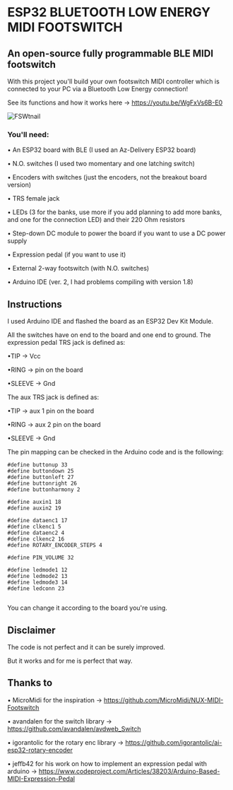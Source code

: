 # ESP32 BLUETOOTH LOW ENERGY MIDI FOOTSWITCH

## An open-source fully programmable BLE MIDI footswitch

With this project you'll build your own footswitch MIDI controller which is connected to your PC via a Bluetooth Low Energy connection!

See its functions and how it works here -> https://youtu.be/WgFxVs6B-E0

![FSWtnail](https://user-images.githubusercontent.com/74735686/204547478-894d30da-caaf-4c3a-ab26-5eadeda12911.png)

### You'll need:

• An ESP32 board with BLE (I used an Az-Delivery ESP32 board)

• N.O. switches (I used two momentary and one latching switch)

• Encoders with switches (just the encoders, not the breakout board version)

• TRS female jack 

• LEDs (3 for the banks, use more if you add planning to add more banks, and one for the connection LED) and their 220 Ohm resistors

• Step-down DC module to power the board if you want to use a DC power supply

• Expression pedal (if you want to use it)

• External 2-way footswitch (with N.O. switches)

• Arduino IDE (ver. 2, I had problems compiling with version 1.8)


## Instructions 

I used Arduino IDE and flashed the board as an ESP32 Dev Kit Module.

All the switches have on end to the board and one end to ground.
The expression pedal TRS jack is defined as:

•TIP -> Vcc

•RING -> pin on the board

•SLEEVE -> Gnd

The aux TRS jack is defined as:

•TIP -> aux 1 pin on the board

•RING -> aux 2 pin on the board

•SLEEVE -> Gnd

The pin mapping can be checked in the Arduino code and is the following:

```
#define buttonup 33
#define buttondown 25
#define buttonleft 27
#define buttonright 26
#define buttonharmony 2

#define auxin1 18
#define auxin2 19

#define dataenc1 17
#define clkenc1 5
#define dataenc2 4
#define clkenc2 16
#define ROTARY_ENCODER_STEPS 4

#define PIN_VOLUME 32

#define ledmode1 12
#define ledmode2 13
#define ledmode3 14
#define ledconn 23
  
  ```
You can change it according to the board you're using.

## Disclaimer

The code is not perfect and it can be surely improved.

But it works and for me is perfect that way.

## Thanks to 

• MicroMidi for the inspiration -> https://github.com/MicroMidi/NUX-MIDI-Footswitch

• avandalen for the switch library -> https://github.com/avandalen/avdweb_Switch

• igorantolic for the rotary enc library -> https://github.com/igorantolic/ai-esp32-rotary-encoder

• jeffb42 for his work on how to implement an expression pedal with arduino -> https://www.codeproject.com/Articles/38203/Arduino-Based-MIDI-Expression-Pedal
